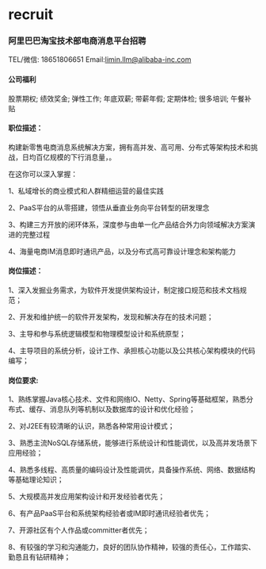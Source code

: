 # recruit
### 阿里巴巴淘宝技术部电商消息平台招聘

TEL/微信: 18651806651 
Email:limin.llm@alibaba-inc.com 

#### 公司福利
股票期权; 绩效奖金; 弹性工作; 年底双薪; 带薪年假; 定期体检; 很多培训; 午餐补贴

#### 职位描述：
构建新零售电商消息系统解决方案，拥有高并发、高可用、分布式等架构技术和挑战，日均百亿规模的下行消息量，。

在这你可以深入掌握：

1、私域增长的商业模式和人群精细运营的最佳实践

2、PaaS平台的从零搭建，领悟从垂直业务向平台转型的研发理念

3、构建三方开放的闭环体系，深度参与由单一化产品结合外力向领域解决方案演进的完整过程

4、海量电商IM消息即时通讯产品，以及分布式高可靠设计理念和架构能力

#### 岗位描述：
1、深入发掘业务需求，为软件开发提供架构设计，制定接口规范和技术文档规范；

2、开发和维护统一的软件开发架构，发现和解决存在的技术问题； 

3、主导和参与系统逻辑模型和物理模型设计和系统原型； 

4、主导项目的系统分析，设计工作、承担核心功能以及公共核心架构模块的代码编写；


#### 岗位要求: 
1、熟练掌握Java核心技术、文件和网络IO、Netty、Spring等基础框架，熟悉分布式、缓存、消息队列等机制以及数据库的设计和优化经验； 

2、对J2EE有较清晰的认识，熟悉各种常用设计模式；

3、熟悉主流NoSQL存储系统，能够进行系统设计和性能调优，以及高并发场景下应用经验； 

4、熟悉多线程、高质量的编码设计及性能调优，具备操作系统、网络、数据结构等基础理论知识；

5、大规模高并发应用架构设计和开发经验者优先；

6、有产品PaaS平台和系统架构经验者或IM即时通讯经验者优先；

7、开源社区有个人作品或committer者优先；

8、有较强的学习和沟通能力，良好的团队协作精神，较强的责任心，工作踏实、勤恳且有钻研精神；
